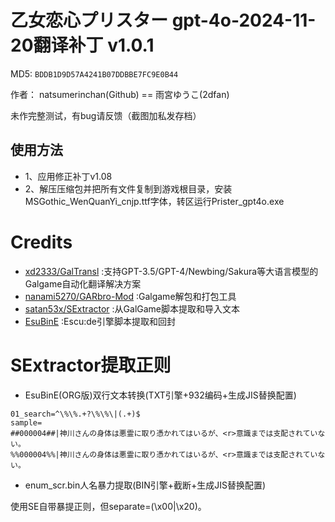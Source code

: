 # 乙女恋心プリスター gpt-4o-2024-11-20翻译补丁 v1.0.1

MD5: `BDDB1D9D57A4241B07DDBBE7FC9E0B44`

作者： natsumerinchan(Github) == 雨宮ゆうこ(2dfan)

未作完整测试，有bug请反馈（截图加私发存档）

## 使用方法
- 1、应用修正补丁v1.08
- 2、解压压缩包并把所有文件复制到游戏根目录，安装MSGothic_WenQuanYi_cnjp.ttf字体，转区运行Prister_gpt4o.exe

# Credits

- [xd2333/GalTransl](https://github.com/xd2333/GalTransl.git) :支持GPT-3.5/GPT-4/Newbing/Sakura等大语言模型的Galgame自动化翻译解决方案
- [nanami5270/GARbro-Mod](https://github.com/nanami5270/GARbro-Mod.git) :Galgame解包和打包工具
- [satan53x/SExtractor](https://github.com/satan53x/SExtractor.git) :从GalGame脚本提取和导入文本
- [EsuBinE](https://cottony-vase-131.notion.site/EsuBinE-6f81af237d414e2397f8e98a2104e2a1) :Escu:de引擎脚本提取和回封

# SExtractor提取正则
- EsuBinE(ORG版)双行文本转换(TXT引擎+932编码+生成JIS替换配置)
```
01_search=^\%\%.+?\%\%\|(.+)$
sample=
##000004##|神川さんの身体は悪霊に取り憑かれてはいるが、<r>意識までは支配されていない。
%%000004%%|神川さんの身体は悪霊に取り憑かれてはいるが、<r>意識までは支配されていない。
```

- enum_scr.bin人名暴力提取(BIN引擎+截断+生成JIS替换配置)

使用SE自带暴提正则，但separate=(\x00|\x20)。


